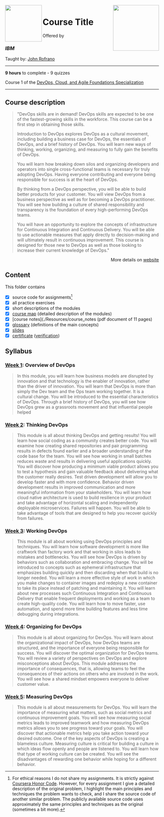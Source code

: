 <a href="https://www.coursera.org/learn/intro-to-devops">
  <img src="/img/Introduction_to_DevOps_logo.png" width="150" align="right">
</a>

<img src="https://upload.wikimedia.org/wikipedia/commons/5/51/IBM_logo.svg" width="120" height="120" align="left">

# Course Title

Offered by 
### *IBM*

Taught by: [John Rofrano](https://www.coursera.org/instructor/johnrofrano)

---

**9 hours** to complete - 9 quizzes

Course 1 of the [DevOps, Cloud, and Agile Foundations Specialization](../) 

---

## Course description

>"DevOps skills are in demand! DevOps skills are expected to be one of the fastest-growing skills in the workforce. This course can be a first step in obtaining those skills. 
>
>Introduction to DevOps explores DevOps as a cultural movement, including building a business case for DevOps, the essentials of DevOps, and a brief history of DevOps. You will learn new ways of thinking, working, organizing, and measuring to fully gain the benefits of DevOps. 
>
>You will learn how breaking down silos and organizing developers and operators into single cross-functional teams is necessary for truly adopting DevOps. Having everyone contributing and everyone being responsible for success is at the heart of DevOps. 
>
>By thinking from a DevOps perspective, you will be able to build better products for your customer. You will view DevOps from a business perspective as well as for becoming a DevOps practitioner. You will see how building a culture of shared responsibility and transparency is the foundation of every high-performing DevOps teams.  
>
>You will have an opportunity to explore the concepts of infrastructure for Continuous Integration and Continuous Delivery. You will be able to use actionable measures that apply directly to decision-making and will ultimately result in continuous improvement. This course is designed for those new to DevOps as well as those looking to increase their current knowledge of DevOps."

<p align="right">More details on <a href="https://www.coursera.org/learn/intro-to-devops">website</a></p>

## Content
This folder contains 
- [x] source code for assignments[^1]
- [x] all practice exercises
- [x] short descriptions of the modules 
- [x] [course map](./Resources/course_map) (detailed description of the modules)
- [x] [course notes](./Resources/course_notes (pdf document of 11 pages)
- [x] [glossary](./Resources/glossary) (definitions of the main concepts)
- [x] [slides](./Slides) 
- [x] [certificate](./Certificate/certificate.pdf) ([verification](certificate_link))

## Syllabus

### [Week 1](./Week%201): Overview of DevOps

> In this module, you will learn how business models are disrupted by innovation and that technology is the enabler of innovation, rather than the driver of innovation. You will learn that DevOps is more than simply the Dev team and the Ops team working together. It is a cultural change. You will be introduced to the essential characteristics of DevOps. Through a brief history of DevOps, you will see how DevOps grew as a grassroots movement and that influential people helped

### [Week 2](./Week%202): Thinking DevOps

> This module is all about thinking DevOps and getting results! You will learn how social coding as a community creates better code. You will examine how creating shared repositories and pair programming results in defects found earlier and a broader understanding of the code base for the team. You will see how working in small batches reduces waste and results in delivering useful applications quickly. You will discover how producing a minimum viable product allows you to test a hypothesis and gain valuable feedback about delivering what the customer really desires. Test driven development will allow you to develop faster and with more confidence. Behavior driven development results in improved communication and more meaningful information from your stakeholders. You will learn how cloud native architecture is used to build resilience in your product and take advantage of horizontal scaling and independently deployable microservices. Failures will happen. You will be able to take advantage of tools that are designed to help you recover quickly from failures.

### [Week 3](./Week%203): Working DevOps

> This module is all about working using DevOps principles and techniques. You will learn how software development is more like craftwork than factory work and that working in silos leads to mistakes and bottlenecks. You will see how DevOps is driven by behaviors such as collaboration and embracing change. You will be introduced to concepts such as ephemeral infrastructure that emphasizes building quickly and then discarding when that build is no longer needed. You will learn a more effective style of work in which you make changes to container images and redeploy a new container to take its place instead of patching and maintaining it. You will learn about new processes such Continuous Integration and Continuous Delivery that enable frequent deployments and working as a team to create high-quality code. You will learn how to move faster, use automation, and spend more time building features and less time debugging during integrations.

### [Week 4](./Week%204): Organizing for DevOps

> This module is all about organizing for DevOps. You will learn about the organizational impact of DevOps, how DevOps teams are structured, and the importance of everyone being responsible for success. You will discover the optimal organization for DevOps teams. You will review a variety of perspectives on DevOps and explore misconceptions about DevOps. This module addresses the importance of consequences, that is, allowing teams to feel the consequences of their actions on others who are involved in the work. You will see how a shared mindset empowers everyone to deliver customer value.

### [Week 5](./Week%205): Measuring DevOps

> This module is all about measurements for DevOps. You will learn the importance of measuring what matters, such as social metrics and continuous improvement goals. You will see how measuring social metrics leads to improved teamwork and how measuring DevOps metrics allows you to see progress toward your goals. You will discover that actionable metrics help you take action toward your desired outcome. One of the key aspects of DevOps is creating a blameless culture. Measuring culture is critical for building a culture in which ideas flow openly and people are listened to. You will learn how that type of working culture can be created. You will see the disadvantages of rewarding one behavior while hoping for a different behavior.

[^1]: For ethical reasons I do not share my assignments. It is strictly against [Coursera Honor Code](https://www.coursera.support/s/article/209818863-Coursera-Honor-Code?language=en_US). However, for every assignment I give a detailed description of the original problem, I highlight the main principles and techniques the problem wants to check, and I share the source code of another similar problem. The publicly available source code uses approximately the same principles and techniques as the original (sometimes a bit more). 

